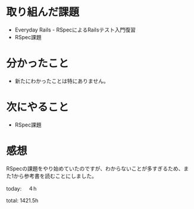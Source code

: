 #  取り組んだ課題
- Everyday Rails - RSpecによるRailsテスト入門復習
- RSpec課題

# 分かったこと
- 新たにわかったことは特にありません。
  
# 次にやること
- RSpec課題


# 感想
RSpecの課題をやり始めていたのですが、わからないことが多すぎるため、また1から参考書を読むことにしました。

today: 　４h

total: 1421.5h
